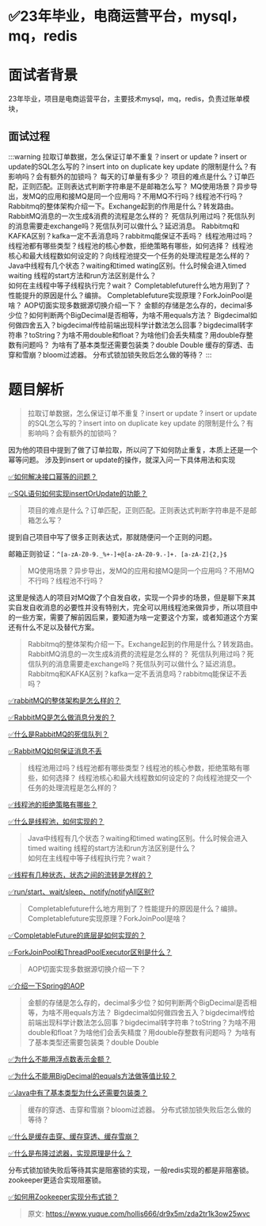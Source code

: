 # ✅23年毕业，电商运营平台，mysql，mq，redis


# 面试者背景

23年毕业，项目是电商运营平台，主要技术mysql，mq，redis，负责过账单模块，


## 面试过程

:::warning
拉取订单数据，怎么保证订单不重复？insert or update ?
insert or update的SQL怎么写的？insert into on duplicate key update 的限制是什么？有影响吗？会有额外的加锁吗？
每天的订单量有多少？
项目的难点是什么？订单匹配，正则匹配。正则表达式判断字符串是不是邮箱怎么写？
MQ使用场景？异步导出，发MQ的应用和接MQ是同一个应用吗？不用MQ不行吗？线程池不行吗？
Rabbitmq的整体架构介绍一下。Exchange起到的作用是什么？转发路由。
RabbitMQ消息的一次生成&消费的流程是怎么样的？
死信队列用过吗？死信队列的消息需要走exchange吗？死信队列可以做什么？延迟消息。
Rabbitmq和KAFKA区别？kafka一定不丢消息吗？rabbitmq能保证不丢吗？
线程池用过吗？线程池都有哪些类型？线程池的核心参数，拒绝策略有哪些，如何选择？
线程池核心和最大线程数如何设定的？向线程池提交一个任务的处理流程是怎么样的？
Java中线程有几个状态？waiting和timed wating区别。什么时候会进入timed waiting
线程的start方法和run方法区别是什么？                            
如何在主线程中等子线程执行完？wait？
Completablefuture什么地方用到了？性能提升的原因是什么？编排。
Completablefuture实现原理？ForkJoinPool是啥？
AOP切面实现多数据源切换介绍一下？
金额的存储是怎么存的，decimal多少位？如何判断两个BigDecimal是否相等，为啥不用equals方法？
Bigdecimal如何做四舍五入？bigdecimal传给前端出现科学计数法怎么回事？bigdecimal转字符串？toString？为啥不用double和float？为啥他们会丢失精度？用double存整数有问题吗？
为啥有了基本类型还需要包装类？double Double 
缓存的穿透、击穿和雪崩？bloom过滤器。
分布式锁加锁失败后怎么做的等待？
:::

# 题目解析

> 拉取订单数据，怎么保证订单不重复？insert or update ?
> insert or update的SQL怎么写的？insert into on duplicate key update 的限制是什么？有影响吗？会有额外的加锁吗？


因为他的项目中提到了做了订单拉取，所以问了下如何防止重复，本质上还是一个幂等问题。
涉及到insert or update的操作，就深入问一下具体用法和实现

[✅如何解决接口幂等的问题？](https://www.yuque.com/hollis666/dr9x5m/gz2qwl?view=doc_embed)

[✅SQL语句如何实现insertOrUpdate的功能？](https://www.yuque.com/hollis666/dr9x5m/gal4lxk8ug9g2bwk?view=doc_embed)


> 项目的难点是什么？订单匹配，正则匹配。正则表达式判断字符串是不是邮箱怎么写？


提到自己项目中写了很多正则表达式，那就随便问一个正则的问题。

邮箱正则验证：`^[a-zA-Z0-9._%+-]+@[a-zA-Z0-9.-]+. [a-zA-Z]{2,}$`

> MQ使用场景？异步导出，发MQ的应用和接MQ是同一个应用吗？不用MQ不行吗？线程池不行吗？


这里是候选人的项目对MQ做了个自发自收，实现一个异步的场景，但是聊下来其实自发自收消息的必要性并没有特别大，完全可以用线程池来做异步，所以项目中的一些方案，需要了解前因后果，要知道为啥一定要这个方案，或者知道这个方案还有什么不足以及替代方案。


> Rabbitmq的整体架构介绍一下。Exchange起到的作用是什么？转发路由。
> RabbitMQ消息的一次生成&消费的流程是怎么样的？
> 死信队列用过吗？死信队列的消息需要走exchange吗？死信队列可以做什么？延迟消息。
> Rabbitmq和KAFKA区别？kafka一定不丢消息吗？rabbitmq能保证不丢吗？


[✅rabbitMQ的整体架构是怎么样的？](https://www.yuque.com/hollis666/dr9x5m/qh56y0u8fs2gom42?view=doc_embed)

[✅RabbitMQ是怎么做消息分发的？](https://www.yuque.com/hollis666/dr9x5m/qdmqppwgypsifot5?view=doc_embed)

[✅什么是RabbitMQ的死信队列？](https://www.yuque.com/hollis666/dr9x5m/rd0ah4r97wevzmcw?view=doc_embed)

[✅RabbitMQ如何保证消息不丢](https://www.yuque.com/hollis666/dr9x5m/ku3fxiie005axgrz?view=doc_embed)

> 线程池用过吗？线程池都有哪些类型？线程池的核心参数，拒绝策略有哪些，如何选择？
> 线程池核心和最大线程数如何设定的？向线程池提交一个任务的处理流程是怎么样的？


[✅线程池的拒绝策略有哪些？](https://www.yuque.com/hollis666/dr9x5m/gfoppg6a3stefkig?view=doc_embed)

[✅什么是线程池，如何实现的？](https://www.yuque.com/hollis666/dr9x5m/fb5th6?view=doc_embed)

> Java中线程有几个状态？waiting和timed wating区别。什么时候会进入timed waiting
> 线程的start方法和run方法区别是什么？                            
> 如何在主线程中等子线程执行完？wait？


[✅线程有几种状态，状态之间的流转是怎样的？](https://www.yuque.com/hollis666/dr9x5m/rt6e6b?view=doc_embed)

[✅run/start、wait/sleep、notify/notifyAll区别?](https://www.yuque.com/hollis666/dr9x5m/bw9p42?view=doc_embed)

> Completablefuture什么地方用到了？性能提升的原因是什么？编排。
> Completablefuture实现原理？ForkJoinPool是啥？


[✅CompletableFuture的底层是如何实现的？](https://www.yuque.com/hollis666/dr9x5m/qgrygdsu04a6vfzw?view=doc_embed)

[✅ForkJoinPool和ThreadPoolExecutor区别是什么？](https://www.yuque.com/hollis666/dr9x5m/wl8s1swvh7g841be?view=doc_embed)

> AOP切面实现多数据源切换介绍一下？


[✅介绍一下Spring的AOP](https://www.yuque.com/hollis666/dr9x5m/nget4r5wl2imegi7?view=doc_embed)

> 金额的存储是怎么存的，decimal多少位？如何判断两个BigDecimal是否相等，为啥不用equals方法？
> Bigdecimal如何做四舍五入？bigdecimal传给前端出现科学计数法怎么回事？bigdecimal转字符串？toString？为啥不用double和float？为啥他们会丢失精度？用double存整数有问题吗？
> 为啥有了基本类型还需要包装类？double Double 


[✅为什么不能用浮点数表示金额？](https://www.yuque.com/hollis666/dr9x5m/vmrkz84g8c6ypu5s?view=doc_embed)

[✅为什么不能用BigDecimal的equals方法做等值比较？](https://www.yuque.com/hollis666/dr9x5m/qmx8yss8tve7w73q?view=doc_embed)

[✅Java中有了基本类型为什么还需要包装类？](https://www.yuque.com/hollis666/dr9x5m/xtd0s5?view=doc_embed)

> 缓存的穿透、击穿和雪崩？bloom过滤器。
> 分布式锁加锁失败后怎么做的等待？


[✅什么是缓存击穿、缓存穿透、缓存雪崩？](https://www.yuque.com/hollis666/dr9x5m/abfis3?view=doc_embed)

[✅什么是布隆过滤器，实现原理是什么？](https://www.yuque.com/hollis666/dr9x5m/gp9ymie1n39uavah?view=doc_embed)

分布式锁加锁失败后等待其实是阻塞锁的实现，一般redis实现的都是非阻塞锁。zookeeper更适合实现阻塞锁。

[✅如何用Zookeeper实现分布式锁？](https://www.yuque.com/hollis666/dr9x5m/bdxuqt775i5zo9kz?view=doc_embed)


> 原文: <https://www.yuque.com/hollis666/dr9x5m/zda2tr1k3ow25wvc>